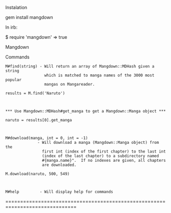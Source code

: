 Instalation

gem install mangdown


In irb:

$ require 'mangdown'
=> true


Mangdown

Commands

    M#find(string) - Will return an array of Mangdown::MDHash given a string 
                     which is matched to manga names of the 3000 most popular 
                     mangas on Mangareader.

    results = M.find('Naruto')



    *** Use Mangdown::MDHash#get_manga to get a Mangdown::Manga object ***

    naruto = results[0].get_manga



    M#download(manga, int = 0, int = -1) 
                  - Will download a manga (Mangdown::Manga object) from the 
                    first int (index of the first chapter) to the last int 
                    (index of the last chapter) to a subdirectory named 
                    #{manga.name}".  If no indexes are given, all chapters 
                    are downloaded.

    M.download(naruto, 500, 549)



    M#help         - Will display help for commands

==============================================================================

